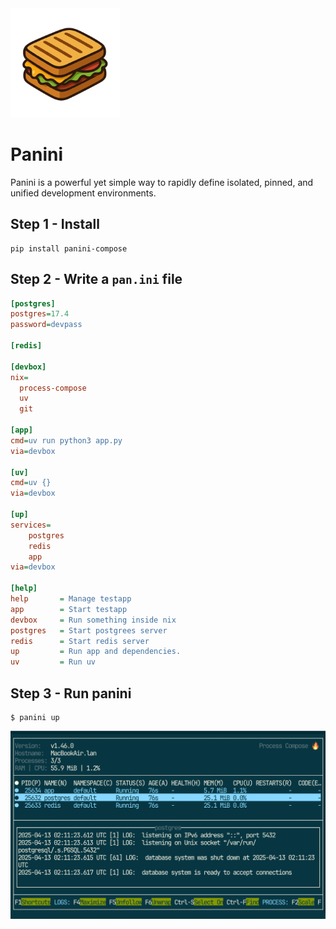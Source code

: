 

<img src="assets/panini.png" alt="panini logo" width="175"/>

# Panini

Panini is a powerful yet simple way to rapidly define isolated, pinned, and
unified development environments.



## Step 1 - Install

```
pip install panini-compose
```

## Step 2 - Write a `pan.ini` file

```ini
[postgres]
postgres=17.4
password=devpass

[redis]

[devbox]
nix=
  process-compose
  uv
  git

[app]
cmd=uv run python3 app.py
via=devbox

[uv]
cmd=uv {}
via=devbox

[up]
services=
    postgres
    redis
    app
via=devbox

[help]
help       = Manage testapp
app        = Start testapp
devbox     = Run something inside nix
postgres   = Start postgrees server
redis      = Start redis server
up         = Run app and dependencies.
uv         = Run uv
```


## Step 3 - Run panini

```
$ panini up
```
<img src="assets/process-compose.png" alt="process-compose terminal" width="width: 100%;"/>
